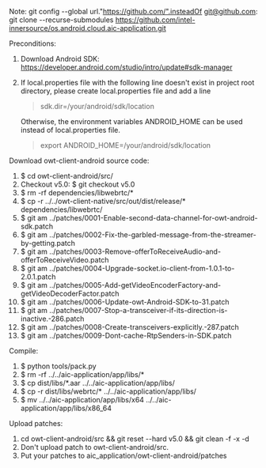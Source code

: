 Note:
    git config --global url."https://github.com/".insteadOf git@github.com:
    git clone --recurse-submodules https://github.com/intel-innersource/os.android.cloud.aic-application.git

Preconditions:
1. Download Android SDK: https://developer.android.com/studio/intro/update#sdk-manager
2. If local.properties file with the following line doesn't exist in project root directory,  please create local.properties file and add a line
    >sdk.dir=/your/android/sdk/location

    Otherwise, the environment variables ANDROID_HOME can be used instead of local.properties file.
    >export ANDROID_HOME=/your/android/sdk/location

Download owt-client-android source code:
1. $ cd owt-client-android/src/
2. Checkout v5.0:
    $ git checkout v5.0
3. $ rm -rf  dependencies/libwebrtc/*
4. $ cp -r ../../owt-client-native/src/out/dist/release/* dependencies/libwebrtc/
5. $ git am ../patches/0001-Enable-second-data-channel-for-owt-android-sdk.patch
6. $ git am ../patches/0002-Fix-the-garbled-message-from-the-streamer-by-getting.patch
7. $ git am ../patches/0003-Remove-offerToReceiveAudio-and-offerToReceiveVideo.patch
8. $ git am ../patches/0004-Upgrade-socket.io-client-from-1.0.1-to-2.0.1.patch
9. $ git am ../patches/0005-Add-getVideoEncoderFactory-and-getVideoDecoderFactor.patch
10. $ git am ../patches/0006-Update-owt-Android-SDK-to-31.patch
11. $ git am ../patches/0007-Stop-a-transceiver-if-its-direction-is-inactive.-286.patch
12. $ git am ../patches/0008-Create-transceivers-explicitly.-287.patch
13. $ git am ../patches/0009-Dont-cache-RtpSenders-in-SDK.patch

Compile:
1. $ python tools/pack.py
2. $ rm -rf ../../aic-application/app/libs/*
3. $ cp dist/libs/*.aar ../../aic-application/app/libs/
4. $ cp -r dist/libs/webrtc/* ../../aic-application/app/libs/
5. $ mv ../../aic-application/app/libs/x64 ../../aic-application/app/libs/x86_64

Upload patches:
1. cd owt-client-android/src && git reset --hard v5.0 && git clean -f -x -d
2. Don't upload patch to owt-client-android/src.
3. Put your patches to aic_application/owt-client-android/patches

